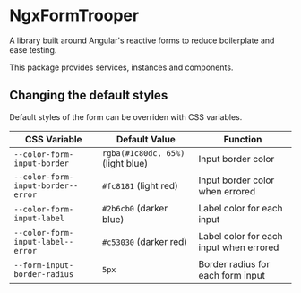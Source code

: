 # NgxFormTrooper

A library built around Angular's reactive forms to reduce boilerplate and ease testing.

This package provides services, instances and components.

## Changing the default styles

Default styles of the form can be overriden with CSS variables.

| CSS Variable                       | Default Value                     | Function                                |
| ---------------------------------- | --------------------------------- | --------------------------------------- |
| `--color-form-input-border`        | `rgba(#1c80dc, 65%)` (light blue) | Input border color                      |
| `--color-form-input-border--error` | `#fc8181` (light red)             | Input border color when errored         |
| `--color-form-input-label`         | `#2b6cb0` (darker blue)           | Label color for each input              |
| `--color-form-input-label--error`  | `#c53030` (darker red)            | Label color for each input when errored |
| `--form-input-border-radius`       | `5px`                             | Border radius for each form input       |
